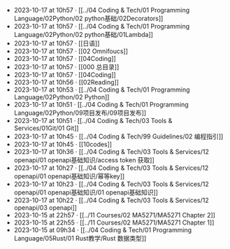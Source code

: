 - 2023-10-17 at 10h57 · [[../04 Coding & Tech/01 Programming Language/02Python/02 python基础/02Decorators]]
- 2023-10-17 at 10h57 · [[../04 Coding & Tech/01 Programming Language/02Python/02 python基础/01Lambda]]
- 2023-10-17 at 10h57 · [[日语]]
- 2023-10-17 at 10h57 · [[02 Omnifoucs]]
- 2023-10-17 at 10h57 · [[04Coding]]
- 2023-10-17 at 10h57 · [[000 总目录]]
- 2023-10-17 at 10h57 · [[04Coding]]
- 2023-10-17 at 10h56 · [[02Reading]]
- 2023-10-17 at 10h53 · [[../04 Coding & Tech/01 Programming Language/02Python/02 Python]]
- 2023-10-17 at 10h51 · [[../04 Coding & Tech/01 Programming Language/02Python/09项目发布/09项目发布]]
- 2023-10-17 at 10h51 · [[../04 Coding & Tech/03 Tools & Services/01Git/01 Git]]
- 2023-10-17 at 10h45 · [[../04 Coding & Tech/99 Guidelines/02 编程指引]]
- 2023-10-17 at 10h45 · [[10codes]]
- 2023-10-17 at 10h36 · [[../04 Coding & Tech/03 Tools & Services/12 openapi/01 openapi基础知识/access token 获取]]
- 2023-10-17 at 10h27 · [[../04 Coding & Tech/03 Tools & Services/12 openapi/01 openapi基础知识/幂等key]]
- 2023-10-17 at 10h23 · [[../04 Coding & Tech/03 Tools & Services/12 openapi/01 openapi基础知识/01 openapi基础知识]]
- 2023-10-17 at 10h22 · [[../04 Coding & Tech/03 Tools & Services/12 openapi/03 openapi]]
- 2023-10-15 at 22h57 · [[../11 Courses/02 MA5271/MA5271 Chapter 2]]
- 2023-10-15 at 22h55 · [[../11 Courses/02 MA5271/MA5271 Chapter 1]]
- 2023-10-15 at 09h34 · [[../04 Coding & Tech/01 Programming Language/05Rust/01 Rust教学/Rust 数据类型]]
